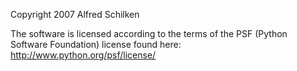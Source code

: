 Copyright 2007 Alfred Schilken

The software is licensed according to the terms of the PSF (Python Software Foundation) license found here: http://www.python.org/psf/license/
